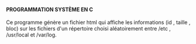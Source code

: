 #### PROGRAMMATION SYSTÈME EN C
Ce programme génère un fichier html qui affiche les informations (id , taille , bloc) sur les fichiers d'un répertoire choisi aléatoirement entre /etc , /usr/local et /var/log.
